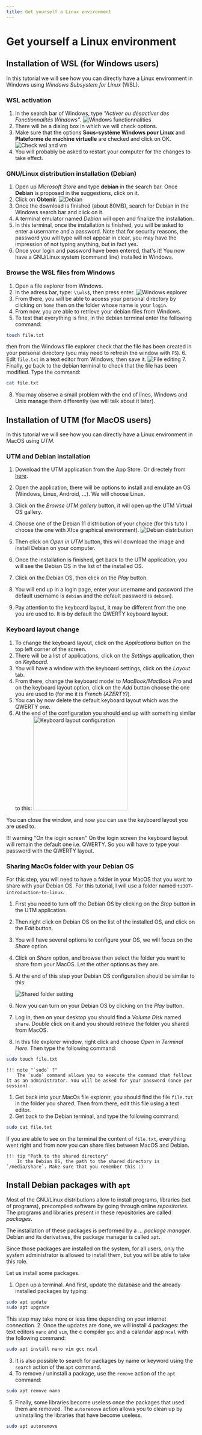 ```yaml
---
title: Get yourself a Linux environment
---
```


# Get yourself a Linux environment

## Installation of WSL (for Windows users)

In this tutorial we will see how you can directly have a Linux environment in Windows using *Windows Subsystem for Linux* (WSL).

### WSL activation
1. In the search bar of Windows, type *"Activer ou désactiver des Fonctionnalités Windows"*.
![Windows functionnalities](/assets/img/activate-windows-funtionnalities.png)
2. There will be a dialog box in which we will check options.
3. Make sure that the options **Sous-système Windows pour Linux** and **Plateforme de machine virtuelle** are checked and click on OK.
![Check wsl and vm](/assets/img/checked-wsl-vm.png)
4. You will probably be asked to restart your computer for the changes to take effect.

### GNU/Linux distribution installation (Debian)
1. Open up *Microsoft Store* and type **debian** in the search bar. Once **Debian** is proposed in the suggestions, click on it.
2. Click on **Obtenir**.
![Debian](/assets/img/debian.png)
3. Once the download is finished (about 80MB), search for Debian in the Windows search bar and click on it.
4. A terminal emulator named *Debian* will open and finalize the installation.
5. In this terminal, once the installation is finished, you will be asked to enter a username and a password. Note that for security reasons, the password you will type will not appear in clear, you may have the impression of not typing anything, but in fact yes.
6. Once your login and password have been entered, that's it! You now have a GNU/Linux system (command line) installed in Windows.

### Browse the WSL files from Windows
1. Open a file explorer from Windows.
2. In the adress bar, type: `\\wls$`, then press enter.
![Windows explorer](/assets/img/wsl.png)
3. From there, you will be able to access your personal directory by clicking on `home` then on the folder whose name is your `login`. 
4. From now, you are able to retrieve your debian files from Windows.
5. To test that everything is fine, in the debian terminal enter the following command: 
```bash
touch file.txt
```
then from the Windows file explorer check that the file has been created in your personal directory (you may need to refresh the window with `F5`).
6. Edit `file.txt` in a text editor from Windows, then save it.
![File editing](/assets/img/fichier.png)
7. Finally, go back to the debian terminal to check that the file has been modified. Type the command:
```bash
cat file.txt
```
8. You may observe a small problem with the end of lines, Windows and Unix manage them differently (we will talk about it later).


## Installation of UTM (for MacOS users)

In this tutorial we will see how you can directly have a Linux environment in MacOS using *UTM*.

### UTM and Debian installation 

1. Download the UTM application from the App Store. Or directely from [here](https://mac.getutm.app/).
2. Open the application, there will be options to install and emulate an OS (Windows, Linux, Android, ...). We will choose Linux.
3. Click on the *Browse UTM gallery* button, it will open up the UTM Virtual OS gallery.
4. Choose one of the Debian 11 distribution of your choice (for this tuto I choose the one with Xfce graphical environment).
   ![Debian distribution](/assets/img/debian-distro.png)
   <!-- <img src="/assets/img/debian-distro.png" alt="" width="250"/> -->

5. Then click on *Open in UTM* button, this will download the image and install Debian on your computer.
6. Once the installation is finished, get back to the UTM application, you will see the Debian OS in the list of the installed OS.
7. Click on the Debian OS, then click on the *Play* button.
8. You will end up in a login page, enter your username and password (the default username is `debian` and the default password is `debian`).
9.  Pay attention to the keyboard layout, it may be different from the one you are used to. It is by default the QWERTY keyboard layout.

### Keyboard layout change

1. To change the keyboard layout, click on the *Applications* button on the top left corner of the screen. 
2. There will be a list of applications, click on the *Settings* application, then on *Keyboard*.
3. You will have a window with the keyboard settings, click on the *Layout* tab.
4. From there, change the keyboard model to *MacBook/MacBook Pro* and on the keyboard layout option, click on the *Add* button choose the one you are used to (for me it is *French (AZERTY)*).
5. You can by now delete the default keyboard layout which was the QWERTY one.
6. At the end of the configuration you should end up with something similar to this:
   <img src="/assets/img/keyboard-setting.png" alt="Keyboard layout configuration" width="250"/>

You can close the window, and now you can use the keyboard layout you are used to.

!!! warning "On the login screen"
    On the login screen the keyboard layout will remain the default one i.e. QWERTY. So you will have to type your password with the QWERTY layout.

### Sharing MacOs folder with your Debian OS

For this step, you will need to have a folder in your MacOS that you want to share with your Debian OS. For this tutorial, I will use a folder named `ti307-introduction-to-linux`.

1. First you need to turn off the Debian OS by clicking on the *Stop* button in the UTM application.
2. Then right click on Debian OS on the list of the installed OS, and click on the *Edit* button.
3. You will have several options to configure your OS, we will focus on the *Share* option.
4. Click on *Share* option, and browse then select the folder you want to share from your MacOS. Let the other options as they are.
5. At the end of this step your Debian OS configuration should be similar to this:

    ![Shared folder setting](/assets/img/shared-folder-setting.png)

6. Now you can turn on your Debian OS by clicking on the *Play* button.
7. Log in, then on your desktop you should find a *Volume Disk* named `share`. Double click on it and you should retrieve the folder you shared from MacOS.
8. In this file explorer window, right click and choose *Open in Terminal Here*. Then type the following command:
```bash
sudo touch file.txt
```

    !!! note "`sudo` ?"
        The `sudo` command allows you to execute the command that follows it as an administrator. You will be asked for your password (once per session).

1. Get back into your MacOs file explorer, you should find the file `file.txt` in the folder you shared. Then from there, edit this file using a text editor.
2. Get back to the Debian terminal, and type the following command:
```bash
sudo cat file.txt
```
If you are able to see on the terminal the content of `file.txt`, everything went right and from now you can share files between MacOS and Debian.

    !!! tip "Path to the shared directory"
        In the Debian OS, the path to the shared directory is `/media/share`. Make sure that you remember this :)



## Install Debian packages with `apt`

Most of the GNU/Linux distributions allow to install programs, libraries (set of programs), precompiled software by going through online *repositories*. The programs and libraries present in these repositories are called *packages*.

The installation of these packages is performed by a ... *package manager*. Debian and its derivatives, the package manager is called `apt`.

Since those packages are installed on the system, for all users, only the system administrator is allowed to install them, but you will be able to take this role.

Let us install some packages.

1. Open up a terminal. And first, update the database and the already installed packages by typing:
```bash
sudo apt update
sudo apt upgrade
```
This step may take more or less time depending on your internet connection.
2. Once the updates are done, we will install 4 packages: the text editors `nano` and `vim`, the c compiler `gcc` and a calandar app `ncal` with the following command:
```bash
sudo apt install nano vim gcc ncal
```
3. It is also possible to search for packages by name or keyword using the `search` action of the `apt` command.
4. To remove / uninstall a package, use the `remove` action of the `apt` command:
```bash
sudo apt remove nano
```
5. Finally, some libraries become useless once the packages that used them are removed. The `autoremove` action allows you to clean up by uninstalling the libraries that have become useless.
```bash
sudo apt autoremove
```


